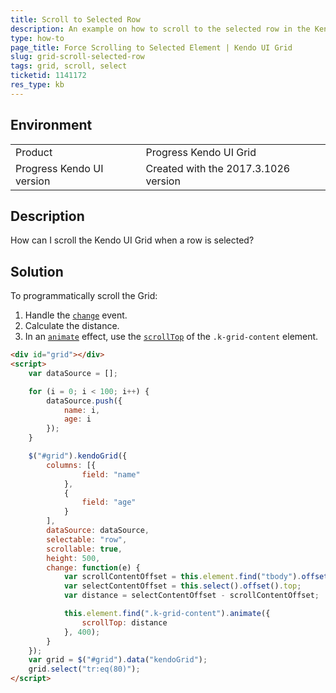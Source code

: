 ```yaml
---
title: Scroll to Selected Row
description: An example on how to scroll to the selected row in the Kendo UI Grid.
type: how-to
page_title: Force Scrolling to Selected Element | Kendo UI Grid
slug: grid-scroll-selected-row
tags: grid, scroll, select
ticketid: 1141172
res_type: kb
---
```


## Environment

<table>
 <tr>
  <td>Product</td>
  <td>Progress Kendo UI Grid</td>
 </tr>
 <tr>
  <td>Progress Kendo UI version</td>
  <td>Created with the 2017.3.1026 version</td>
 </tr>
</table>

## Description

How can I scroll the Kendo UI Grid when a row is selected?

## Solution

To programmatically scroll the Grid:

1. Handle the [`change`](https://docs.telerik.com/kendo-ui/api/javascript/ui/grid/events/change) event.
1. Calculate the distance.
1. In an [`animate`](https://api.jquery.com/animate/) effect, use the [`scrollTop`](https://api.jquery.com/scrollTop/) of the `.k-grid-content` element.

```html
<div id="grid"></div>
<script>
    var dataSource = [];

    for (i = 0; i < 100; i++) {
        dataSource.push({
            name: i,
            age: i
        });
    }

    $("#grid").kendoGrid({
        columns: [{
                field: "name"
            },
            {
                field: "age"
            }
        ],
        dataSource: dataSource,
        selectable: "row",
        scrollable: true,
        height: 500,
        change: function(e) {
            var scrollContentOffset = this.element.find("tbody").offset().top;
            var selectContentOffset = this.select().offset().top;
            var distance = selectContentOffset - scrollContentOffset;

            this.element.find(".k-grid-content").animate({
                scrollTop: distance
            }, 400);
        }
    });
    var grid = $("#grid").data("kendoGrid");
    grid.select("tr:eq(80)");
</script>
```

